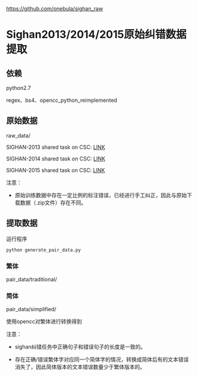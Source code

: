 

https://github.com/onebula/sighan_raw

















# Sighan2013/2014/2015原始纠错数据提取

## 依赖

python2.7

regex、bs4、opencc_python_reimplemented

## 原始数据

raw_data/

SIGHAN-2013 shared task on CSC: [LINK](http://ir.itc.ntnu.edu.tw/lre/sighan7csc_release1.0.zip)

SIGHAN-2014 shared task on CSC: [LINK](http://ir.itc.ntnu.edu.tw/lre/clp14csc_release1.1.zip)

SIGHAN-2015 shared task on CSC: [LINK](http://ir.itc.ntnu.edu.tw/lre/sighan8csc_release1.0.zip)

注意：

- 原始训练数据中存在一定比例的标注错误，已经进行手工纠正，因此与原始下载数据（.zip文件）存在不同。


## 提取数据

运行程序

```shell
python generate_pair_data.py
```

### 繁体

pair_data/traditional/

### 简体

pair_data/simplified/

使用opencc对繁体进行转换得到

注意：

- sighan纠错任务中正确句子和错误句子的长度是一致的。

- 存在正确/错误繁体字对应同一个简体字的情况，转换成简体后有的文本错误消失了，因此简体版本的文本错误数量少于繁体版本的。